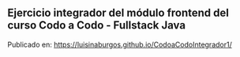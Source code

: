 ## Ejercicio integrador del módulo frontend del curso Codo a Codo - Fullstack Java

Publicado en: https://luisinaburgos.github.io/CodoaCodoIntegrador1/
